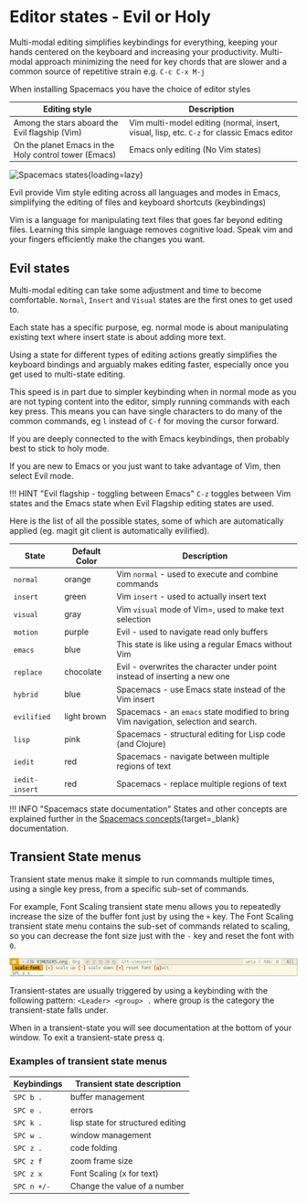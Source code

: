 # Editor states - Evil or Holy

Multi-modal editing simplifies keybindings for everything, keeping your hands centered on the keyboard and increasing your productivity.  Multi-modal approach minimizing the need for  key chords that are slower and a common source of repetitive strain e.g. `C-c C-x M-j`

When installing Spacemacs you have the choice of editor styles

| Editing style                                         | Description                                                                                |
|-------------------------------------------------------|--------------------------------------------------------------------------------------------|
| Among the stars aboard the Evil flagship (Vim)        | Vim multi-model editing (normal, insert, visual, lisp, etc. `C-z` for classic Emacs editor |
| On the planet Emacs in the Holy control tower (Emacs) | Emacs only editing (No Vim states)                                                         |

![Spacemacs states](https://github.com/practicalli/graphic-design/blob/live/editors/spacemacs/concepts/spacemacs-states-evil.png?raw=true){loading=lazy}

Evil provide Vim style editing across all languages and modes in Emacs, simplifying the editing of files and keyboard shortcuts (keybindings)

Vim is a language for manipulating text files that goes far beyond editing files.  Learning this simple language removes cognitive load.  Speak vim and your fingers efficiently make the changes you want.


## Evil states

Multi-modal editing can take some adjustment and time to become comfortable. `Normal`, `Insert` and `Visual` states are the first ones to get used to.

Each state has a specific purpose, eg. normal mode is about manipulating existing text where insert state is about adding more text.

Using a state for different types of editing actions greatly simplifies the keyboard bindings and arguably makes editing faster, especially once you get used to multi-state editing.

This speed is in part due to simpler keybinding when in normal mode as you are not typing content into the editor, simply running commands with each key press.  This means you can have single characters to do many of the common commands, eg `l` instead of `C-f` for moving the cursor forward.

If you are deeply connected to the with Emacs keybindings, then probably best to stick to holy mode.

If you are new to Emacs or you just want to take advantage of Vim, then select Evil mode.

!!! HINT "Evil flagship - toggling between Emacs"
    `C-z` toggles between Vim states and the Emacs state when Evil Flagship editing states are used.


Here is the list of all the possible states, some of which are automatically applied (eg. magit git client is automatically evilified).

| State          | Default Color | Description                                                                          |
|----------------|---------------|--------------------------------------------------------------------------------------|
| `normal`       | orange        | Vim `normal` - used to execute and combine commands                                  |
| `insert`       | green         | Vim `insert` - used to actually insert text                                          |
| `visual`       | gray          | Vim `visual` mode of Vim=, used to make text selection                               |
| `motion`       | purple        | Evil - used to navigate read only buffers                                            |
| `emacs`        | blue          | This state is like using a regular Emacs without Vim                                 |
| `replace`      | chocolate     | Evil - overwrites the character under point instead of inserting a new one           |
| `hybrid`       | blue          | Spacemacs - use Emacs state instead of the Vim insert                                |
| `evilified`    | light brown   | Spacemacs - an `emacs` state modified to bring Vim navigation, selection and search. |
| `lisp`         | pink          | Spacemacs - structural editing for Lisp code (and Clojure)                           |
| `iedit`        | red           | Spacemacs - navigate between multiple regions of text                                |
| `iedit-insert` | red           | Spacemacs - replace multiple regions of text                                         |

!!! INFO "Spacemacs state documentation"
    States and other concepts are explained further in the [Spacemacs concepts](https://github.com/syl20bnr/spacemacs/blob/develop/doc/DOCUMENTATION.org#editing-styles){target=_blank} documentation.


## Transient State menus

Transient state menus make it simple to run commands multiple times, using a single key press, from a specific sub-set of commands.

For example, Font Scaling transient state menu allows you to repeatedly increase the size of the buffer font just by using the `+` key.  The Font Scaling transient state menu contains the sub-set of commands related to scaling, so you can decrease the font size just with the `-` key and reset the font with `0`.

![Transient State - scaling text](https://github.com/syl20bnr/spacemacs/raw/master/doc/img/spacemacs-scale-transient-state.png)

Transient-states are usually triggered by using a keybinding with the following pattern: `<Leader> <group> .` where group is the category the transient-state falls under.

When in a transient-state you will see documentation at the bottom of your window. To exit a transient-state press q.

### Examples of transient state menus

| Keybindings | Transient state description       |
|-------------|-----------------------------------|
| `SPC b .`   | buffer management                 |
| `SPC e .`   | errors                            |
| `SPC k .`   | lisp state for structured editing |
| `SPC w .`   | window management                 |
| `SPC z .`   | code folding                      |
| `SPC z f`   | zoom frame size                   |
| `SPC z x`   | Font Scaling (x for text)         |
| `SPC n +/-` | Change the value of a number      |

